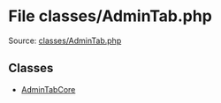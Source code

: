 File classes/AdminTab.php
=========

Source: [classes/AdminTab.php](https://github.com/PrestaShop/PrestaShop/blob/1.5.3.0/classes/AdminTab.php)


Classes
-------

* [AdminTabCore](class.AdminTabCore.md)


